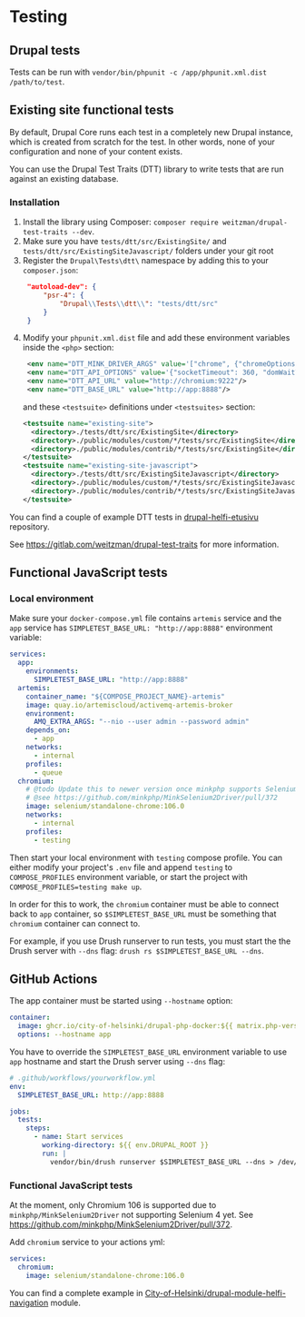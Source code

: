 # Testing

## Drupal tests

Tests can be run with `vendor/bin/phpunit -c /app/phpunit.xml.dist /path/to/test`.

## Existing site functional tests

By default, Drupal Core runs each test in a completely new Drupal instance, which is created from scratch for the test. In other words, none of your configuration and none of your content exists.

You can use the Drupal Test Traits (DTT) library to write tests that are run against an existing database.

### Installation

1. Install the library using Composer: `composer require weitzman/drupal-test-traits --dev`.
2. Make sure you have `tests/dtt/src/ExistingSite/` and `tests/dtt/src/ExistingSiteJavascript/` folders under your git root
3. Register the `Drupal\Tests\dtt\` namespace by adding this to your `composer.json`:
    ```json
     "autoload-dev": {
         "psr-4": {
             "Drupal\\Tests\\dtt\\": "tests/dtt/src"
         }
     }
    ```
4. Modify your `phpunit.xml.dist` file and add these environment variables inside the `<php>` section:
   ```xml
    <env name="DTT_MINK_DRIVER_ARGS" value='["chrome", {"chromeOptions":{"w3c": false }}, "http://chromium:4444"]'/>
    <env name="DTT_API_OPTIONS" value='{"socketTimeout": 360, "domWaitTimeout": 3600000}' />
    <env name="DTT_API_URL" value="http://chromium:9222"/>
    <env name="DTT_BASE_URL" value="http://app:8888"/>
    ```
   and these `<testsuite>` definitions under `<testsuites>` section:
    ```xml
    <testsuite name="existing-site">
      <directory>./tests/dtt/src/ExistingSite</directory>
      <directory>./public/modules/custom/*/tests/src/ExistingSite</directory>
      <directory>./public/modules/contrib/*/tests/src/ExistingSite</directory>
    </testsuite>
    <testsuite name="existing-site-javascript">
      <directory>./tests/dtt/src/ExistingSiteJavascript</directory>
      <directory>./public/modules/custom/*/tests/src/ExistingSiteJavascript</directory>
      <directory>./public/modules/contrib/*/tests/src/ExistingSiteJavascript</directory>
    </testsuite>
    ```

You can find a couple of example DTT tests in [drupal-helfi-etusivu](https://github.com/City-of-Helsinki/drupal-helfi-etusivu/tree/dev/tests/dtt/src) repository.

See https://gitlab.com/weitzman/drupal-test-traits for more information.

## Functional JavaScript tests

### Local environment

Make sure your `docker-compose.yml` file contains `artemis` service and the `app` service has `SIMPLETEST_BASE_URL: "http://app:8888"` environment variable:
```yaml
services:
  app:
    environments:
      SIMPLETEST_BASE_URL: "http://app:8888"
  artemis:
    container_name: "${COMPOSE_PROJECT_NAME}-artemis"
    image: quay.io/artemiscloud/activemq-artemis-broker
    environment:
      AMQ_EXTRA_ARGS: "--nio --user admin --password admin"
    depends_on:
      - app
    networks:
      - internal
    profiles:
      - queue
  chromium:
    # @todo Update this to newer version once minkphp supports Selenium 4.
    # @see https://github.com/minkphp/MinkSelenium2Driver/pull/372
    image: selenium/standalone-chrome:106.0
    networks:
      - internal
    profiles:
      - testing
```

Then start your local environment with `testing` compose profile. You can either modify your project's `.env` file and append `testing` to `COMPOSE_PROFILES` environment variable, or start the project with `COMPOSE_PROFILES=testing make up`.

In order for this to work, the `chromium` container must be able to connect back to `app` container, so `$SIMPLETEST_BASE_URL` must be something that `chromium` container can connect to.

For example, if you use Drush runserver to run tests, you must start the the Drush server with `--dns` flag: `drush rs $SIMPLETEST_BASE_URL --dns`.

## GitHub Actions

The app container must be started using `--hostname` option: 

```yaml
container:
  image: ghcr.io/city-of-helsinki/drupal-php-docker:${{ matrix.php-versions }}-alpine
  options: --hostname app
```

You have to override the `SIMPLETEST_BASE_URL` environment variable to use `app` hostname and start the Drush server using `--dns` flag:

```yaml
# .github/workflows/yourworkflow.yml
env:
  SIMPLETEST_BASE_URL: http://app:8888

jobs:
  tests:
    steps:
      - name: Start services
        working-directory: ${{ env.DRUPAL_ROOT }}
        run: |
          vendor/bin/drush runserver $SIMPLETEST_BASE_URL --dns > /dev/null 2>&1 &
```

### Functional JavaScript tests

At the moment, only Chromium 106 is supported due to `minkphp/MinkSelenium2Driver` not supporting Selenium 4 yet. See https://github.com/minkphp/MinkSelenium2Driver/pull/372.

Add `chromium` service to your actions yml:

```yaml
services:
  chromium:
    image: selenium/standalone-chrome:106.0
```

You can find a complete example in [City-of-Helsinki/drupal-module-helfi-navigation](https://github.com/City-of-Helsinki/drupal-module-helfi-navigation/blob/main/.github/workflows/ci.yml) module.
